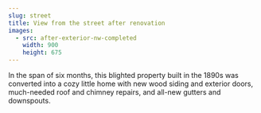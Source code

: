 ```yaml
---
slug: street
title: View from the street after renovation
images:
  - src: after-exterior-nw-completed
    width: 900
    height: 675
---
```

In the span of six months, this blighted property built in the 1890s was
converted into a cozy little home with new wood siding and exterior doors,
much-needed roof and chimney repairs, and all-new gutters and downspouts.
